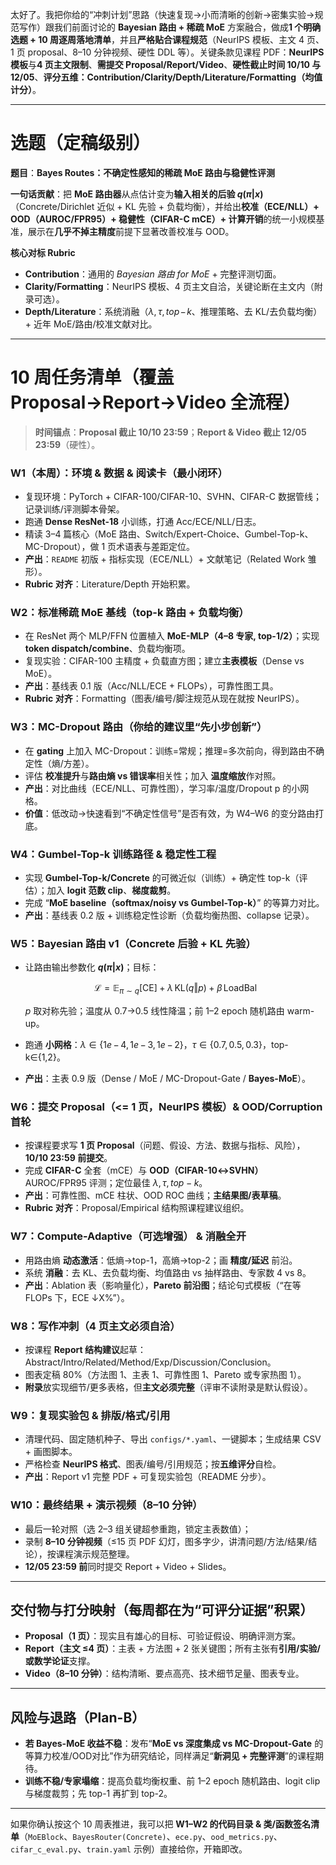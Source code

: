 太好了。我把你给的“冲刺计划”思路（快速复现→小而清晰的创新→密集实验→规范写作）跟我们前面讨论的 **Bayesian 路由 + 稀疏 MoE** 方案融合，做成**1 个明确选题 + 10 周逐周落地清单**，并且**严格贴合课程规范**（NeurIPS 模板、主文 4 页、1 页 proposal、8–10 分钟视频、硬性 DDL 等）。关键条款见课程 PDF：**NeurIPS 模板**与**4 页主文限制**、**需提交 Proposal/Report/Video**、**硬性截止时间 10/10 与 12/05**、**评分五维：Contribution/Clarity/Depth/Literature/Formatting（均值计分）**。  &#x20;

---

# 选题（定稿级别）

**题目**：**Bayes Routes：不确定性感知的稀疏 MoE 路由与稳健性评测**

**一句话贡献**：把 **MoE 路由器**从点估计变为**输入相关的后验 $q(\pi|x)$**（Concrete/Dirichlet 近似 + KL 先验 + 负载均衡），并给出**校准（ECE/NLL）+ OOD（AUROC/FPR95）+ 稳健性（CIFAR-C mCE）+ 计算开销**的统一小规模基准，展示在**几乎不掉主精度**前提下显著改善校准与 OOD。

**核心对标 Rubric**

* **Contribution**：通用的 *Bayesian 路由 for MoE* + 完整评测切面。
* **Clarity/Formatting**：NeurIPS 模板、4 页主文自洽，关键论断在主文内（附录可选）。
* **Depth/Literature**：系统消融（$\lambda,\tau,top\!-\!k$、推理策略、去 KL/去负载均衡）+ 近年 MoE/路由/校准文献对比。

---

# 10 周任务清单（覆盖 Proposal→Report→Video 全流程）

> **时间锚点**：**Proposal 截止 10/10 23:59**；**Report & Video 截止 12/05 23:59**（硬性）。

### W1（本周）：环境 & 数据 & 阅读卡（最小闭环）

* 复现环境：PyTorch + CIFAR-100/CIFAR-10、SVHN、CIFAR-C 数据管线；记录训练/评测脚本骨架。
* 跑通 **Dense ResNet-18** 小训练，打通 Acc/ECE/NLL/日志。
* 精读 3–4 篇核心（MoE 路由、Switch/Expert-Choice、Gumbel-Top-k、MC-Dropout），做 1 页术语表与差距定位。
* **产出**：`README` 初版 + 指标实现（ECE/NLL）+ 文献笔记（Related Work 雏形）。
* **Rubric 对齐**：Literature/Depth 开始积累。

### W2：标准稀疏 MoE 基线（top-k 路由 + 负载均衡）

* 在 ResNet 两个 MLP/FFN 位置植入 **MoE-MLP（4–8 专家, top-1/2）**；实现 **token dispatch/combine**、负载均衡项。
* 复现实验：CIFAR-100 主精度 + 负载直方图；建立**主表模板**（Dense vs MoE）。
* **产出**：基线表 0.1 版（Acc/NLL/ECE + FLOPs），可靠性图工具。
* **Rubric 对齐**：Formatting（图表/编号/脚注规范从现在就按 NeurIPS）。

### W3：**MC-Dropout 路由**（你给的建议里“先小步创新”）

* 在 **gating** 上加入 MC-Dropout：训练=常规；推理=多次前向，得到路由不确定性（熵/方差）。
* 评估 **校准提升**与**路由熵 vs 错误率**相关性；加入 **温度缩放**作对照。
* **产出**：对比曲线（ECE/NLL、可靠性图），学习率/温度/Dropout p 的小网格。
* **价值**：低改动→快速看到“不确定性信号”是否有效，为 W4–W6 的变分路由打底。

### W4：**Gumbel-Top-k** 训练路径 & 稳定性工程

* 实现 **Gumbel-Top-k/Concrete** 的可微近似（训练）+ 确定性 top-k（评估）；加入 **logit 范数 clip**、**梯度裁剪**。
* 完成 “**MoE baseline（softmax/noisy vs Gumbel-Top-k）**” 的等算力对比。
* **产出**：基线表 0.2 版 + 训练稳定性诊断（负载均衡热图、collapse 记录）。

### W5：**Bayesian 路由 v1（Concrete 后验 + KL 先验）**

* 让路由输出参数化 **$q(\pi|x)$**；目标：

  $$
  \mathcal L=\mathbb E_{\pi\sim q}[\text{CE}]+\lambda\,\mathrm{KL}(q\Vert p)+\beta\,\text{LoadBal}
  $$

  $p$ 取对称先验；温度从 0.7→0.5 线性降温；前 1–2 epoch 随机路由 warm-up。
* 跑通 **小网格**：$\lambda\in\{1e\!\!-\!\!4,1e\!\!-\!\!3,1e\!\!-\!\!2\}$，$\tau\in\{0.7,0.5,0.3\}$，top-k∈{1,2}。
* **产出**：主表 0.9 版（Dense / MoE / MC-Dropout-Gate / **Bayes-MoE**）。

### **W6：提交 Proposal（<= 1 页，NeurIPS 模板）& OOD/Corruption 首轮**

* 按课程要求写 **1 页 Proposal**（问题、假设、方法、数据与指标、风险），**10/10 23:59 前提交**。
* 完成 **CIFAR-C** 全套（mCE）与 **OOD（CIFAR-10↔SVHN）** AUROC/FPR95 评测；定位最佳 $\lambda,\tau,top-k$。
* **产出**：可靠性图、mCE 柱状、OOD ROC 曲线；**主结果图/表草稿**。
* **Rubric 对齐**：Proposal/Empirical 结构照课程建议组织。

### W7：**Compute-Adaptive（可选增强）** & 消融全开

* 用路由熵 **动态激活**：低熵→top-1，高熵→top-2；画 **精度/延迟** 前沿。
* 系统 **消融**：去 KL、去负载均衡、均值路由 vs 抽样路由、专家数 4 vs 8。
* **产出**：Ablation 表（影响量化），**Pareto 前沿图**；结论句式模板（“在等 FLOPs 下，ECE ↓X%”）。

### W8：写作冲刺（4 页主文必须自洽）

* 按课程 **Report 结构建议**起草：Abstract/Intro/Related/Method/Exp/Discussion/Conclusion。&#x20;
* 图表定稿 80%（方法图 1、主表 1、可靠性图 1、Pareto 或专家热图 1）。
* **附录**放实现细节/更多表格，但**主文必须完整**（评审不读附录是默认假设）。

### W9：复现实验包 & 排版/格式/引用

* 清理代码、固定随机种子、导出 `configs/*.yaml`、一键脚本；生成结果 CSV + 画图脚本。
* 严格检查 **NeurIPS 格式**、图表/编号/引用规范；按**五维评分**自检。
* **产出**：Report v1 完整 PDF + 可复现实验包（README 分步）。

### W10：最终结果 + 演示视频（8–10 分钟）

* 最后一轮对照（选 2–3 组关键超参重跑，锁定主表数值）；
* 录制 **8–10 分钟视频**（≤15 页 PDF 幻灯，图多字少，讲清问题/方法/结果/结论），按课程演示规范整理。&#x20;
* **12/05 23:59 前**同时提交 Report + Video + Slides。

---

## 交付物与打分映射（每周都在为“可评分证据”积累）

* **Proposal（1 页）**：现实且有雄心的目标、可验证假设、明确评测方案。
* **Report（主文 ≤4 页）**：主表 + 方法图 + 2 张关键图；所有主张有**引用/实验/或数学论证**支撑。&#x20;
* **Video（8–10 分钟）**：结构清晰、要点高亮、技术细节足量、图表专业。

---

## 风险与退路（Plan-B）

* **若 Bayes-MoE 收益不稳**：发布“**MoE vs 深度集成 vs MC-Dropout-Gate** 的等算力校准/OOD对比”作为研究结论，同样满足“**新洞见 + 完整评测**”的课程期待。
* **训练不稳/专家塌缩**：提高负载均衡权重、前 1–2 epoch 随机路由、logit clip 与梯度裁剪；先 top-1 再扩到 top-2。

---

如果你确认按这个 10 周表推进，我可以把 **W1–W2 的代码目录 & 类/函数签名清单**（`MoEBlock`、`BayesRouter(Concrete)`、`ece.py`、`ood_metrics.py`、`cifar_c_eval.py`、`train.yaml` 示例）直接给你，开箱即改。
